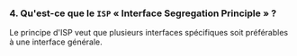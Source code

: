 ### 4. Qu'est-ce que le `ISP` « Interface Segregation Principle » ?

Le principe d'ISP veut que plusieurs interfaces spécifiques soit préférables à une interface générale.
